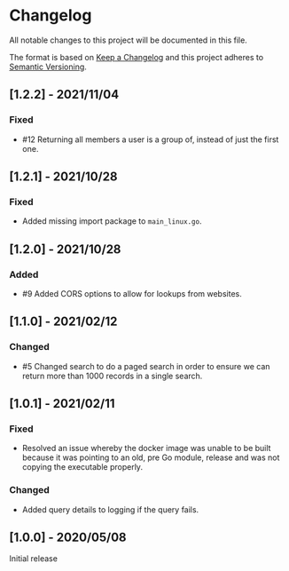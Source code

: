 # Changelog
All notable changes to this project will be documented in this file.

The format is based on [Keep a Changelog](http://keepachangelog.com/en/1.0.0/)
and this project adheres to [Semantic Versioning](http://semver.org/spec/v2.0.0.html).

## [1.2.2] - 2021/11/04
### Fixed
- #12 Returning all members a user is a group of, instead of just the first one.

## [1.2.1] - 2021/10/28
### Fixed
- Added missing import package to `main_linux.go`.

## [1.2.0] - 2021/10/28
### Added
- #9 Added CORS options to allow for lookups from websites.

## [1.1.0] - 2021/02/12
### Changed
- #5 Changed search to do a paged search in order to ensure we can return more than 1000 records in a single search.

## [1.0.1] - 2021/02/11
### Fixed
- Resolved an issue whereby the docker image was unable to be built because it was pointing to an old, pre Go module, release and was not copying the executable properly.

### Changed
- Added query details to logging if the query fails.

## [1.0.0] - 2020/05/08
Initial release
